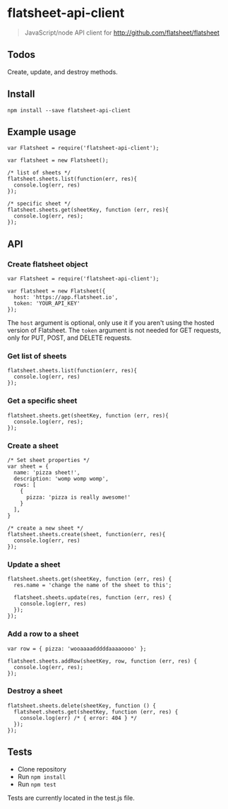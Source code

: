 # flatsheet-api-client

> JavaScript/node API client for http://github.com/flatsheet/flatsheet



## Todos
Create, update, and destroy methods.

## Install

```
npm install --save flatsheet-api-client
```

## Example usage

```
var Flatsheet = require('flatsheet-api-client');

var flatsheet = new Flatsheet();

/* list of sheets */
flatsheet.sheets.list(function(err, res){
  console.log(err, res)
});

/* specific sheet */
flatsheet.sheets.get(sheetKey, function (err, res){
  console.log(err, res);
});
```

## API

### Create flatsheet object

```
var Flatsheet = require('flatsheet-api-client');

var flatsheet = new Flatsheet({
  host: 'https://app.flatsheet.io',
  token: 'YOUR_API_KEY'
});
```

The `host` argument is optional, only use it if you aren't using the hosted version of Flatsheet.
The `token` argument is not needed for GET requests, only for PUT, POST, and DELETE requests.

### Get list of sheets

```
flatsheet.sheets.list(function(err, res){
  console.log(err, res)
});
```

### Get a specific sheet

```
flatsheet.sheets.get(sheetKey, function (err, res){
  console.log(err, res);
});
```

### Create a sheet

```
/* Set sheet properties */
var sheet = {
  name: 'pizza sheet!',
  description: 'womp womp womp',
  rows: [
    {
      pizza: 'pizza is really awesome!'
    }
  ],
}

/* create a new sheet */
flatsheet.sheets.create(sheet, function(err, res){
  console.log(err, res)
});
```

### Update a sheet

```
flatsheet.sheets.get(sheetKey, function (err, res) {
  res.name = 'change the name of the sheet to this';

  flatsheet.sheets.update(res, function (err, res) {
    console.log(err, res)
  });
});
```

### Add a row to a sheet

```
var row = { pizza: 'wooaaaadddddaaaaoooo' };

flatsheet.sheets.addRow(sheetKey, row, function (err, res) {
  console.log(err, res);
});
```

### Destroy a sheet

```
flatsheet.sheets.delete(sheetKey, function () {
  flatsheet.sheets.get(sheetKey, function (err, res) {
    console.log(err) /* { error: 404 } */
  });
});
```

## Tests
- Clone repository
- Run `npm install`
- Run `npm test`

Tests are currently located in the test.js file.
